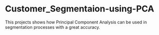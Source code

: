 # Customer_Segmentaion-using-PCA
This projects shows how Principal Component Analysis can be used in segmentation processes with a great accuracy.

